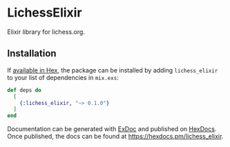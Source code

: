 # LichessElixir

Elixir library for lichess.org.

## Installation

If [available in Hex](https://hex.pm/docs/publish), the package can be installed
by adding `lichess_elixir` to your list of dependencies in `mix.exs`:

```elixir
def deps do
  [
    {:lichess_elixir, "~> 0.1.0"}
  ]
end
```

Documentation can be generated with [ExDoc](https://github.com/elixir-lang/ex_doc)
and published on [HexDocs](https://hexdocs.pm). Once published, the docs can
be found at <https://hexdocs.pm/lichess_elixir>.

